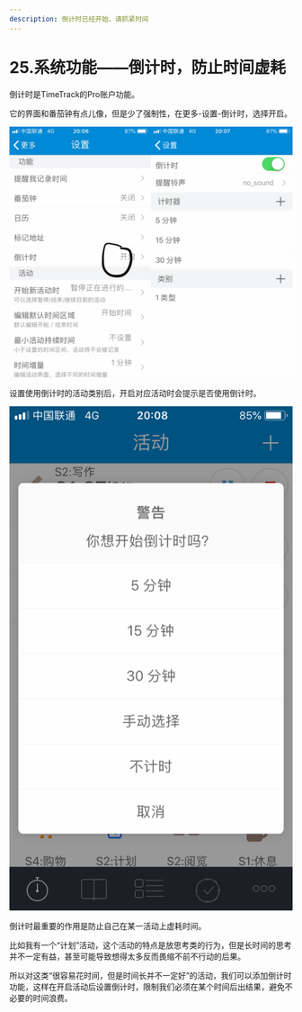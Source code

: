 ```yaml
---
description: 倒计时已经开始，请抓紧时间
---
```


# 25.系统功能——倒计时，防止时间虚耗

倒计时是TimeTrack的Pro账户功能。

它的界面和番茄钟有点儿像，但是少了强制性，在更多-设置-倒计时，选择开启。

![](../.gitbook/assets/tu-pian%20%2898%29.png)

设置使用倒计时的活动类别后，开启对应活动时会提示是否使用倒计时。

![](../.gitbook/assets/tu-pian%20%28135%29.png)

倒计时最重要的作用是防止自己在某一活动上虚耗时间。

比如我有一个“计划”活动，这个活动的特点是放思考类的行为，但是长时间的思考并不一定有益，甚至可能导致想得太多反而畏缩不前不行动的后果。

所以对这类“很容易花时间，但是时间长并不一定好”的活动，我们可以添加倒计时功能，这样在开启活动后设置倒计时，限制我们必须在某个时间后出结果，避免不必要的时间浪费。

